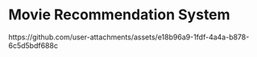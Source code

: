 <h1>Movie Recommendation System</h1>
https://github.com/user-attachments/assets/e18b96a9-1fdf-4a4a-b878-6c5d5bdf688c

